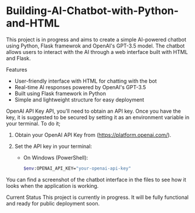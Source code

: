 # Building-AI-Chatbot-with-Python-and-HTML
This project is in progress and aims to create a simple AI-powered chatbot using Python, Flask framewrok and OpenAI's GPT-3.5 model. The chatbot allows users to interact with the AI through a web interface built with HTML and Flask.

Features
- User-friendly interface with HTML for chatting with the bot
- Real-time AI responses powered by OpenAI's GPT-3.5
- Built using Flask framework in Python
- Simple and lightweight structure for easy deployment

OpenAI API Key
API, you'll need to obtain an API key. Once you have the key, it is suggested to be secured by setting it as an environment variable in your terminal. To do it;

1. Obtain your OpenAI API Key from (https://platform.openai.com/).
   
2. Set the API key in your terminal:
   - On Windows (PowerShell):
     ```bash
     $env:OPENAI_API_KEY="your-openai-api-key"
  

You can find a screenshot of the chatbot interface in the files to see how it looks when the application is working.

Current Status
This project is currently in progress. It will be fully functional and ready for public deployment soon.

